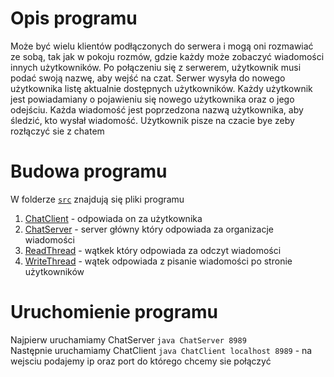 # Opis programu 
Może być wielu klientów podłączonych do serwera i mogą oni rozmawiać ze sobą, tak jak w pokoju rozmów, gdzie każdy może zobaczyć wiadomości innych użytkowników.
Po połączeniu się z serwerem, użytkownik musi podać swoją nazwę, aby wejść na czat. Serwer wysyła do nowego użytkownika listę aktualnie dostępnych użytkowników.
Każdy użytkownik jest powiadamiany o pojawieniu się nowego użytkownika oraz o jego odejściu. Każda wiadomość jest poprzedzona nazwą użytkownika, aby śledzić, kto wysłał wiadomość.
Użytkownik pisze na czacie bye zeby rozłączyć sie z chatem 

# Budowa programu 
W folderze [`src`](src) znajdują się pliki programu 
1. [ChatClient](src/ChatClient.java) - odpowiada on za użytkownika 
2. [ChatServer](src/ChatServer.java) - server główny który odpowiada za organizacje wiadomości
3. [ReadThread](src/ReadThread.java) - wątkek który odpowiada za odczyt wiadomości 
4. [WriteThread](src/WriteThread.java) - wątek odpowiada z pisanie wiadomości po stronie użytkowników 

# Uruchomienie programu 

Najpierw uruchamiamy ChatServer `java ChatServer 8989` <br/>
Następnie uruchamiamy ChatClient `java ChatClient localhost 8989` - na wejsciu podajemy ip oraz port do którego chcemy sie połączyć
